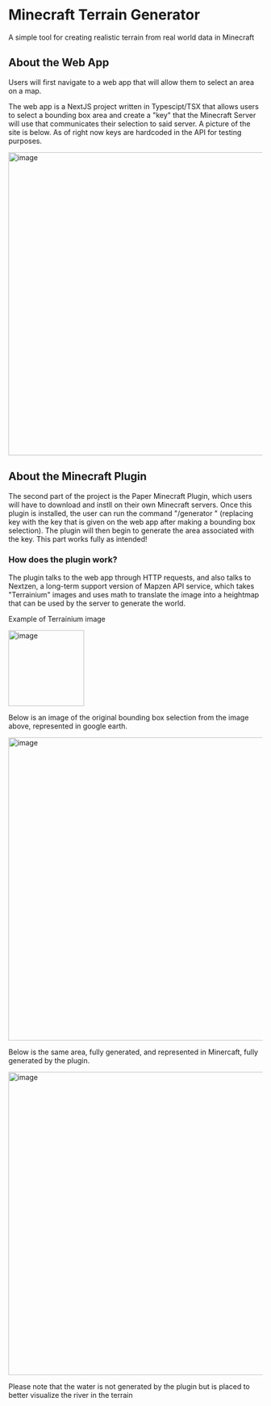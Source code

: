 # Minecraft Terrain Generator
A simple tool for creating realistic terrain from real world data in Minecraft

## About the Web App
Users will first navigate to a web app that will allow them to select an area on a map.

The web app is a NextJS project written in Typescipt/TSX that allows users to select a bounding box area and create a "key" that the Minecraft Server will use that communicates their selection to said server. A picture of the site is below. As of right now keys are hardcoded in the API for testing purposes.

<img width="600" alt="image" src="https://github.com/MrPeterss/Minecraft-Terrain-Generator/assets/86176234/9fff8e61-5c1a-4b58-95f5-53bd068aca8f">

## About the Minecraft Plugin
The second part of the project is the Paper Minecraft Plugin, which users will have to download and instll on their own Minecraft servers. Once this plugin is installed, the user can run the command "/generator <key>" (replacing key with the key that is given on the web app after making a bounding box selection). The plugin will then begin to generate the area associated with the key. This part works fully as intended!

### How does the plugin work?
The plugin talks to the web app through HTTP requests, and also talks to Nextzen, a long-term support version of Mapzen API service, which takes "Terrainium" images and uses math to translate the image into a heightmap that can be used by the server to generate the world.

Example of Terrainium image

<img width="150" alt="image" src="https://github.com/MrPeterss/Minecraft-Terrain-Generator/assets/86176234/1d850a14-72fa-4c36-be19-1048a96d820e">

Below is an image of the original bounding box selection from the image above, represented in google earth.

<img width="600" alt="image" src="https://github.com/MrPeterss/Minecraft-Terrain-Generator/assets/86176234/3e5b5475-f121-4326-8c55-4356b6874c78">

Below is the same area, fully generated, and represented in Minercaft, fully generated by the plugin.

<img width="600" alt="image" src="https://github.com/MrPeterss/Minecraft-Terrain-Generator/assets/86176234/a6629eea-9f44-4cd4-beed-212d3451da9a">

Please note that the water is not generated by the plugin but is placed to better visualize the river in the terrain

